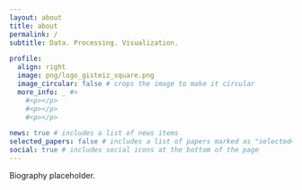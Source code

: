 ```yaml
---
layout: about
title: about
permalink: /
subtitle: Data. Processing. Visualization.

profile:
  align: right
  image: png/logo_gisteiz_square.png
  image_circular: false # crops the image to make it circular
  more_info: _ #>
    #<p></p>
    #<p></p>
    #<p></p>

news: true # includes a list of news items
selected_papers: false # includes a list of papers marked as "selected={true}"
social: true # includes social icons at the bottom of the page
---
```


Biography placeholder.
